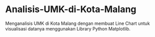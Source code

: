 # Analisis-UMK-di-Kota-Malang

Menganalisis UMK di Kota Malang dengan membuat Line Chart untuk visualisasi datanya menggunakan Library Python Matplotlib.

